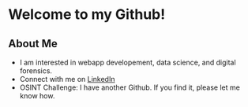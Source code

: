 # Welcome to my Github!
## About Me
- I am interested in webapp developement, data science, and digital forensics.
- Connect with me on [LinkedIn](https://www.linkedin.com/in/laurthompson0/)
- OSINT Challenge: I have another Github. If you find it, please let me know how.
